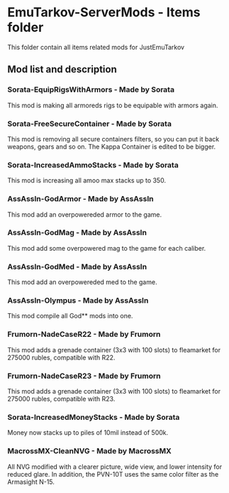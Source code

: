 # EmuTarkov-ServerMods - Items folder
This folder contain all items related mods for JustEmuTarkov
## Mod list and description



### Sorata-EquipRigsWithArmors - Made by Sorata
This mod is making all armoreds rigs to be equipable with armors again.

### Sorata-FreeSecureContainer - Made by Sorata
This mod is removing all secure containers filters, so you can put it back weapons, gears and so on. The Kappa Container is edited to be bigger.

### Sorata-IncreasedAmmoStacks - Made by Sorata
This mod is increasing all amoo max stacks up to 350.

### AssAssIn-GodArmor - Made by AssAssIn
This mod add an overpowereded armor to the game.

### AssAssIn-GodMag - Made by AssAssIn
This mod add some overpowered mag to the game for each caliber.

### AssAssIn-GodMed - Made by AssAssIn
This mod add an overpowereded med to the game.

### AssAssIn-Olympus - Made by AssAssIn
This mod compile all God** mods into one.

### Frumorn-NadeCaseR22 - Made by Frumorn
This mod adds a grenade container (3x3 with 100 slots) to fleamarket for 275000 rubles, compatible with R22.

### Frumorn-NadeCaseR23 - Made by Frumorn
This mod adds a grenade container (3x3 with 100 slots) to fleamarket for 275000 rubles, compatible with R23.

### Sorata-IncreasedMoneyStacks - Made by Sorata
Money now stacks up to piles of 10mil instead of 500k.

### MacrossMX-CleanNVG - Made by MacrossMX
All NVG modified with a clearer picture, wide view, and lower intensity for reduced glare. 
In addition, the PVN-10T uses the same color filter as the Armasight N-15.